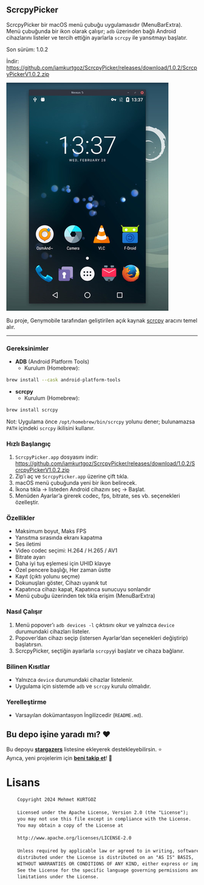 ## ScrcpyPicker

ScrcpyPicker bir macOS menü çubuğu uygulamasıdır (MenuBarExtra). Menü çubuğunda bir ikon olarak çalışır; `adb` üzerinden bağlı Android cihazlarını listeler ve tercih ettiğin ayarlarla `scrcpy` ile yansıtmayı başlatır.

Son sürüm: 1.0.2

İndir: https://github.com/iamkurtgoz/ScrcpyPicker/releases/download/1.0.2/ScrcpyPickerV1.0.2.zip

![scrcpy](assets/screenshot-debian-600.jpg)

Bu proje, Genymobile tarafından geliştirilen açık kaynak [scrcpy](https://github.com/Genymobile/scrcpy) aracını temel alır.

---

### Gereksinimler
- **ADB** (Android Platform Tools)
  - Kurulum (Homebrew):
```bash
brew install --cask android-platform-tools
```
- **scrcpy**
  - Kurulum (Homebrew):
```bash
brew install scrcpy
```

Not: Uygulama önce `/opt/homebrew/bin/scrcpy` yolunu dener; bulunamazsa `PATH` içindeki `scrcpy` ikilisini kullanır.

### Hızlı Başlangıç
1. `ScrcpyPicker.app` dosyasını indir: https://github.com/iamkurtgoz/ScrcpyPicker/releases/download/1.0.2/ScrcpyPickerV1.0.2.zip
2. Zip’i aç ve `ScrcpyPicker.app` üzerine çift tıkla.
3. macOS menü çubuğunda yeni bir ikon belirecek.
4. İkona tıkla → listeden Android cihazını seç → Başlat.
5. Menüden Ayarlar’a girerek codec, fps, bitrate, ses vb. seçenekleri özelleştir.

### Özellikler
- Maksimum boyut, Maks FPS
- Yansıtma sırasında ekranı kapatma
- Ses iletimi
- Video codec seçimi: H.264 / H.265 / AV1
- Bitrate ayarı
- Daha iyi tuş eşlemesi için UHID klavye
- Özel pencere başlığı, Her zaman üstte
- Kayıt (çıktı yolunu seçme)
- Dokunuşları göster, Cihazı uyanık tut
- Kapatınca cihazı kapat, Kapatınca sunucuyu sonlandır
 - Menü çubuğu üzerinden tek tıkla erişim (MenuBarExtra)

### Nasıl Çalışır
1. Menü popover’ı `adb devices -l` çıktısını okur ve yalnızca `device` durumundaki cihazları listeler.
2. Popover’dan cihazı seçip (istersen Ayarlar’dan seçenekleri değiştirip) başlatırsın.
3. ScrcpyPicker, seçtiğin ayarlarla `scrcpy`yi başlatır ve cihaza bağlanır.

### Bilinen Kısıtlar
- Yalnızca `device` durumundaki cihazlar listelenir.
- Uygulama için sistemde `adb` ve `scrcpy` kurulu olmalıdır.

### Yerelleştirme
- Varsayılan dokümantasyon İngilizcedir (`README.md`).

## Bu depo işine yaradı mı? :heart:
Bu depoyu __[stargazers](https://github.com/iamkurtgoz/ScrcpyPicker)__ listesine ekleyerek destekleyebilirsin. :star: <br>
Ayrıca, yeni projelerim için __[beni takip et](https://github.com/iamkurtgoz)__! 🤩

# Lisans
```xml
    Copyright 2024 Mehmet KURTGOZ

    Licensed under the Apache License, Version 2.0 (the "License");
    you may not use this file except in compliance with the License.
    You may obtain a copy of the License at

    http://www.apache.org/licenses/LICENSE-2.0

    Unless required by applicable law or agreed to in writing, software
    distributed under the License is distributed on an "AS IS" BASIS,
    WITHOUT WARRANTIES OR CONDITIONS OF ANY KIND, either express or implied.
    See the License for the specific language governing permissions and
    limitations under the License.
```


